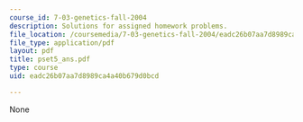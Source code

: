 ```yaml
---
course_id: 7-03-genetics-fall-2004
description: Solutions for assigned homework problems.
file_location: /coursemedia/7-03-genetics-fall-2004/eadc26b07aa7d8989ca4a40b679d0bcd_pset5_ans.pdf
file_type: application/pdf
layout: pdf
title: pset5_ans.pdf
type: course
uid: eadc26b07aa7d8989ca4a40b679d0bcd

---
```

None